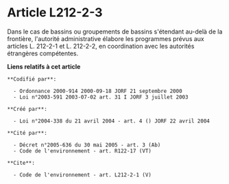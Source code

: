 # Article L212-2-3

Dans le cas de bassins ou groupements de bassins s'étendant au-delà de la frontière, l'autorité administrative élabore les
programmes prévus aux articles L. 212-2-1 et L. 212-2-2, en coordination avec les autorités étrangères compétentes.

**Liens relatifs à cet article**

	**Codifié par**:

	  - Ordonnance 2000-914 2000-09-18 JORF 21 septembre 2000
	  - Loi n°2003-591 2003-07-02 art. 31 I JORF 3 juillet 2003

	**Créé par**:

	  - Loi n°2004-338 du 21 avril 2004 - art. 4 () JORF 22 avril 2004

	**Cité par**:

	  - Décret n°2005-636 du 30 mai 2005 - art. 3 (Ab)
	  - Code de l'environnement - art. R122-17 (VT)

	**Cite**:

	  - Code de l'environnement - art. L212-2-1 (V)
